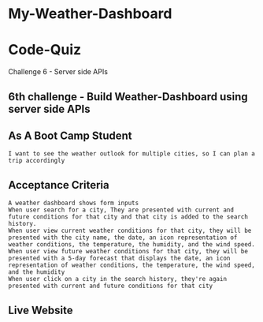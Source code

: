 # My-Weather-Dashboard
# Code-Quiz
Challenge 6 - Server side APIs

## 6th challenge - Build Weather-Dashboard using server side APIs



## As A Boot Camp Student

```
I want to see the weather outlook for multiple cities, so I can plan a trip accordingly
```

## Acceptance Criteria

```
A weather dashboard shows form inputs
When user search for a city, They are presented with current and future conditions for that city and that city is added to the search history.
When user view current weather conditions for that city, they will be presented with the city name, the date, an icon representation of weather conditions, the temperature, the humidity, and the wind speed.
When user view future weather conditions for that city, they will be presented with a 5-day forecast that displays the date, an icon representation of weather conditions, the temperature, the wind speed, and the humidity
When user click on a city in the search history, they're again presented with current and future conditions for that city
```

## Live Website
